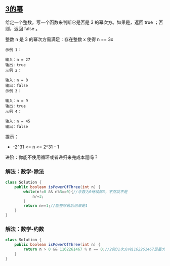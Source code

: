 ## [3的幂](https://leetcode.cn/problems/power-of-three/description/)

给定一个整数，写一个函数来判断它是否是 3 的幂次方。如果是，返回 true ；否则，返回 false 。

整数 n 是 3 的幂次方需满足：存在整数 x 使得 n == 3x


````
示例 1：

输入：n = 27
输出：true
示例 2：

输入：n = 0
输出：false
示例 3：

输入：n = 9
输出：true
示例 4：

输入：n = 45
输出：false
````

提示：

- -2^31 <= n <= 2^31 - 1


进阶：你能不使用循环或者递归来完成本题吗？

### 解法：数学-除法

````java
class Solution {
    public boolean isPowerOfThree(int n) {
        while(n!=0 && n%3==0){//余数为0继续除3，不然就不是
            n/=3;
        }
        return n==1;//能整除最后结果是1
    }
}
````

### 解法：数学-约数

````java
class Solution {
    public boolean isPowerOfThree(int n) {
        return n > 0 && 1162261467 % n == 0;//2的31次方内1162261467是最大的2的幂，所以数可能是它的因子
    }
}
````